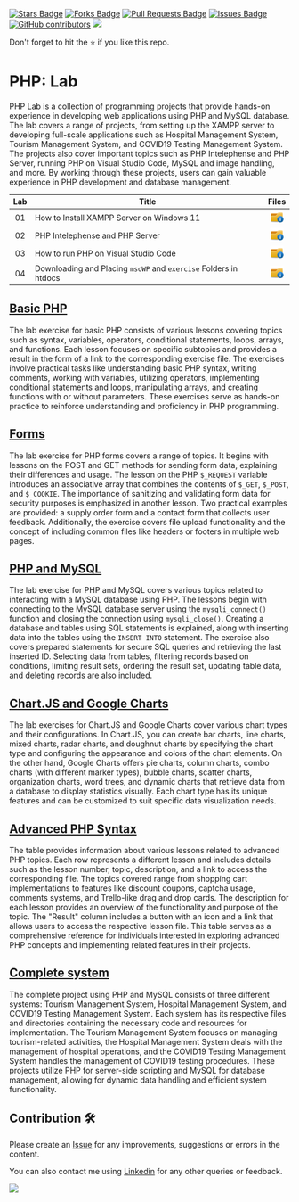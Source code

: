 <a href="https://github.com/drshahizan/learn-php/stargazers"><img src="https://img.shields.io/github/stars/drshahizan/learn-php" alt="Stars Badge"/></a>
<a href="https://github.com/drshahizan/learn-php/network/members"><img src="https://img.shields.io/github/forks/drshahizan/learn-php" alt="Forks Badge"/></a>
<a href="https://github.com/drshahizan/learn-php/pulls"><img src="https://img.shields.io/github/issues-pr/drshahizan/learn-php" alt="Pull Requests Badge"/></a>
<a href="https://github.com/drshahizan/learn-php/issues"><img src="https://img.shields.io/github/issues/drshahizan/learn-php" alt="Issues Badge"/></a>
<a href="https://github.com/drshahizan/learn-php/graphs/contributors"><img alt="GitHub contributors" src="https://img.shields.io/github/contributors/drshahizan/learn-php?color=2b9348"></a>
![](https://visitor-badge.glitch.me/badge?page_id=drshahizan/learn-php)

Don't forget to hit the :star: if you like this repo.

# PHP: Lab
PHP Lab is a collection of programming projects that provide hands-on experience in developing web applications using PHP and MySQL database. The lab covers a range of projects, from setting up the XAMPP server to developing full-scale applications such as Hospital Management System, Tourism Management System, and COVID19 Testing Management System. The projects also cover important topics such as PHP Intelephense and PHP Server, running PHP on Visual Studio Code, MySQL and image handling, and more. By working through these projects, users can gain valuable experience in PHP development and database management.


| Lab | Title | Files |
| :-----: | ----- | :------: | 
| 01 | How to Install XAMPP Server on Windows 11 |<a href="../../lab/php/lab1" ><img src="../../images/folder_info.png" width="24px" height="24px" ></a> |
| 02 | PHP Intelephense and PHP Server |<a href="../../lab/php/lab2" ><img src="../../images/folder_info.png" width="24px" height="24px"></a>|
| 03 | How to run PHP on Visual Studio Code |<a href="../../lab/php/lab3" ><img src="../../images/folder_info.png" width="24px" height="24px" ></a> |
| 04 | Downloading and Placing `msoWP` and `exercise` Folders in htdocs |<a href="../../lab/php/lab4" ><img src="../../images/folder_info.png" width="24px" height="24px" ></a> |

## [Basic PHP](01-basic.md)
The lab exercise for basic PHP consists of various lessons covering topics such as syntax, variables, operators, conditional statements, loops, arrays, and functions. Each lesson focuses on specific subtopics and provides a result in the form of a link to the corresponding exercise file. The exercises involve practical tasks like understanding basic PHP syntax, writing comments, working with variables, utilizing operators, implementing conditional statements and loops, manipulating arrays, and creating functions with or without parameters. These exercises serve as hands-on practice to reinforce understanding and proficiency in PHP programming.

## [Forms](02-form.md)
The lab exercise for PHP forms covers a range of topics. It begins with lessons on the POST and GET methods for sending form data, explaining their differences and usage. The lesson on the PHP `$_REQUEST` variable introduces an associative array that combines the contents of `$_GET`, `$_POST`, and `$_COOKIE`. The importance of sanitizing and validating form data for security purposes is emphasized in another lesson. Two practical examples are provided: a supply order form and a contact form that collects user feedback. Additionally, the exercise covers file upload functionality and the concept of including common files like headers or footers in multiple web pages. 

## [PHP and MySQL](03-mysql.md)
The lab exercise for PHP and MySQL covers various topics related to interacting with a MySQL database using PHP. The lessons begin with connecting to the MySQL database server using the `mysqli_connect()` function and closing the connection using `mysqli_close()`. Creating a database and tables using SQL statements is explained, along with inserting data into the tables using the `INSERT INTO` statement. The exercise also covers prepared statements for secure SQL queries and retrieving the last inserted ID. Selecting data from tables, filtering records based on conditions, limiting result sets, ordering the result set, updating table data, and deleting records are also included. 

## [Chart.JS and Google Charts](04-chart.md)
The lab exercises for Chart.JS and Google Charts cover various chart types and their configurations. In Chart.JS, you can create bar charts, line charts, mixed charts, radar charts, and doughnut charts by specifying the chart type and configuring the appearance and colors of the chart elements. On the other hand, Google Charts offers pie charts, column charts, combo charts (with different marker types), bubble charts, scatter charts, organization charts, word trees, and dynamic charts that retrieve data from a database to display statistics visually. Each chart type has its unique features and can be customized to suit specific data visualization needs.

## [Advanced PHP Syntax](05-advanced.md)
The table provides information about various lessons related to advanced PHP topics. Each row represents a different lesson and includes details such as the lesson number, topic, description, and a link to access the corresponding file. The topics covered range from shopping cart implementations to features like discount coupons, captcha usage, comments systems, and Trello-like drag and drop cards. The description for each lesson provides an overview of the functionality and purpose of the topic. The "Result" column includes a button with an icon and a link that allows users to access the respective lesson file. This table serves as a comprehensive reference for individuals interested in exploring advanced PHP concepts and implementing related features in their projects.

## [Complete system](06-system)
The complete project using PHP and MySQL consists of three different systems: Tourism Management System, Hospital Management System, and COVID19 Testing Management System. Each system has its respective files and directories containing the necessary code and resources for implementation. The Tourism Management System focuses on managing tourism-related activities, the Hospital Management System deals with the management of hospital operations, and the COVID19 Testing Management System handles the management of COVID19 testing procedures. These projects utilize PHP for server-side scripting and MySQL for database management, allowing for dynamic data handling and efficient system functionality.

## Contribution 🛠️
Please create an [Issue](https://github.com/drshahizan/learn-php/issues) for any improvements, suggestions or errors in the content.

You can also contact me using [Linkedin](https://www.linkedin.com/in/drshahizan/) for any other queries or feedback.

![](https://visitor-badge.glitch.me/badge?page_id=drshahizan)
